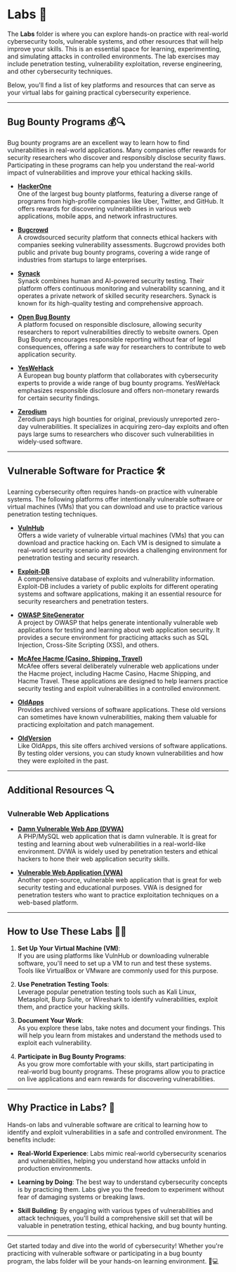 # Labs 🧪

The **Labs** folder is where you can explore hands-on practice with real-world cybersecurity tools, vulnerable systems, and other resources that will help improve your skills. This is an essential space for learning, experimenting, and simulating attacks in controlled environments. The lab exercises may include penetration testing, vulnerability exploitation, reverse engineering, and other cybersecurity techniques.

Below, you'll find a list of key platforms and resources that can serve as your virtual labs for gaining practical cybersecurity experience.

---

## **Bug Bounty Programs 💰🔍**

Bug bounty programs are an excellent way to learn how to find vulnerabilities in real-world applications. Many companies offer rewards for security researchers who discover and responsibly disclose security flaws. Participating in these programs can help you understand the real-world impact of vulnerabilities and improve your ethical hacking skills.

- **[HackerOne](https://www.hackerone.com/)**  
  One of the largest bug bounty platforms, featuring a diverse range of programs from high-profile companies like Uber, Twitter, and GitHub. It offers rewards for discovering vulnerabilities in various web applications, mobile apps, and network infrastructures.

- **[Bugcrowd](https://www.bugcrowd.com/)**  
  A crowdsourced security platform that connects ethical hackers with companies seeking vulnerability assessments. Bugcrowd provides both public and private bug bounty programs, covering a wide range of industries from startups to large enterprises.

- **[Synack](https://www.synack.com/)**  
  Synack combines human and AI-powered security testing. Their platform offers continuous monitoring and vulnerability scanning, and it operates a private network of skilled security researchers. Synack is known for its high-quality testing and comprehensive approach.

- **[Open Bug Bounty](https://www.openbugbounty.org/)**  
  A platform focused on responsible disclosure, allowing security researchers to report vulnerabilities directly to website owners. Open Bug Bounty encourages responsible reporting without fear of legal consequences, offering a safe way for researchers to contribute to web application security.

- **[YesWeHack](https://www.yeswehack.com/)**  
  A European bug bounty platform that collaborates with cybersecurity experts to provide a wide range of bug bounty programs. YesWeHack emphasizes responsible disclosure and offers non-monetary rewards for certain security findings.

- **[Zerodium](https://www.zerodium.com/)**  
  Zerodium pays high bounties for original, previously unreported zero-day vulnerabilities. It specializes in acquiring zero-day exploits and often pays large sums to researchers who discover such vulnerabilities in widely-used software.

---

## **Vulnerable Software for Practice 🛠️**

Learning cybersecurity often requires hands-on practice with vulnerable systems. The following platforms offer intentionally vulnerable software or virtual machines (VMs) that you can download and use to practice various penetration testing techniques.

- **[VulnHub](https://www.vulnhub.com/)**  
  Offers a wide variety of vulnerable virtual machines (VMs) that you can download and practice hacking on. Each VM is designed to simulate a real-world security scenario and provides a challenging environment for penetration testing and security research.

- **[Exploit-DB](https://www.exploit-db.com/)**  
  A comprehensive database of exploits and vulnerability information. Exploit-DB includes a variety of public exploits for different operating systems and software applications, making it an essential resource for security researchers and penetration testers.

- **[OWASP SiteGenerator](https://owasp.org/www-project-site-generator/)**  
  A project by OWASP that helps generate intentionally vulnerable web applications for testing and learning about web application security. It provides a secure environment for practicing attacks such as SQL Injection, Cross-Site Scripting (XSS), and others.

- **[McAfee Hacme (Casino, Shipping, Travel)](https://www.mcafee.com/)**  
  McAfee offers several deliberately vulnerable web applications under the Hacme project, including Hacme Casino, Hacme Shipping, and Hacme Travel. These applications are designed to help learners practice security testing and exploit vulnerabilities in a controlled environment.

- **[OldApps](http://www.oldapps.com/)**  
  Provides archived versions of software applications. These old versions can sometimes have known vulnerabilities, making them valuable for practicing exploitation and patch management.

- **[OldVersion](https://www.oldversion.com/)**  
  Like OldApps, this site offers archived versions of software applications. By testing older versions, you can study known vulnerabilities and how they were exploited in the past.

---

## **Additional Resources 🔍**

### **Vulnerable Web Applications**
- **[Damn Vulnerable Web App (DVWA)](http://www.dvwa.co.uk/)**  
  A PHP/MySQL web application that is damn vulnerable. It is great for testing and learning about web vulnerabilities in a real-world-like environment. DVWA is widely used by penetration testers and ethical hackers to hone their web application security skills.

- **[Vulnerable Web Application (VWA)](https://www.vwa.org/)**  
  Another open-source, vulnerable web application that is great for web security testing and educational purposes. VWA is designed for penetration testers who want to practice exploitation techniques on a web-based platform.

---

## **How to Use These Labs 🧑‍💻**

1. **Set Up Your Virtual Machine (VM)**:  
   If you are using platforms like VulnHub or downloading vulnerable software, you'll need to set up a VM to run and test these systems. Tools like VirtualBox or VMware are commonly used for this purpose. 

2. **Use Penetration Testing Tools**:  
   Leverage popular penetration testing tools such as Kali Linux, Metasploit, Burp Suite, or Wireshark to identify vulnerabilities, exploit them, and practice your hacking skills. 

3. **Document Your Work**:  
   As you explore these labs, take notes and document your findings. This will help you learn from mistakes and understand the methods used to exploit each vulnerability.

4. **Participate in Bug Bounty Programs**:  
   As you grow more comfortable with your skills, start participating in real-world bug bounty programs. These programs allow you to practice on live applications and earn rewards for discovering vulnerabilities.

---

## **Why Practice in Labs? 🤔**

Hands-on labs and vulnerable software are critical to learning how to identify and exploit vulnerabilities in a safe and controlled environment. The benefits include:

- **Real-World Experience**: Labs mimic real-world cybersecurity scenarios and vulnerabilities, helping you understand how attacks unfold in production environments.
  
- **Learning by Doing**: The best way to understand cybersecurity concepts is by practicing them. Labs give you the freedom to experiment without fear of damaging systems or breaking laws.
  
- **Skill Building**: By engaging with various types of vulnerabilities and attack techniques, you'll build a comprehensive skill set that will be valuable in penetration testing, ethical hacking, and bug bounty hunting.

---

Get started today and dive into the world of cybersecurity! Whether you're practicing with vulnerable software or participating in a bug bounty program, the labs folder will be your hands-on learning environment. 🚀💻
